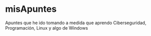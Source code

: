 # misApuntes
Apuntes que he ido tomando a medida que aprendo Ciberseguridad, Programación, Linux y algo  de Windows
